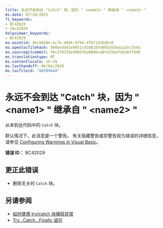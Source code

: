 ```yaml
---
title: 永远不会到达 "Catch" 块，因为 " <name1> " 继承自 " <name2> "
ms.date: 07/20/2015
f1_keywords:
- BC42029
- vbc42029
helpviewer_keywords:
- BC42029
ms.assetid: 4bc84a84-ec7e-49db-8794-4fb71d36d5c0
ms.openlocfilehash: 560beddd1e9051c43d610fe893a55baa2a5c559a
ms.sourcegitcommit: f8c270376ed905f6a8896ce0fe25b4f4b38ff498
ms.translationtype: MT
ms.contentlocale: zh-CN
ms.lasthandoff: 06/04/2020
ms.locfileid: "84395644"
---
```

# <a name="catch-block-never-reached-because-name1-inherits-from-name2"></a>永远不会到达 "Catch" 块，因为 " \<name1> " 继承自 " \<name2> "
从未到达代码中的 `Catch` 块。  
  
 默认情况下，此消息是一个警告。 有关隐藏警告或将警告视为错误的详细信息，请参见 [Configuring Warnings in Visual Basic](/visualstudio/ide/configuring-warnings-in-visual-basic)。  
  
 **错误 ID：** BC42029  
  
## <a name="to-correct-this-error"></a>更正此错误  
  
- 删除无关的 `Catch` 块。  
  
## <a name="see-also"></a>另请参阅

- [如何使用 try/catch 块捕获异常](../../standard/exceptions/how-to-use-the-try-catch-block-to-catch-exceptions.md)
- [Try...Catch...Finally 语句](../language-reference/statements/try-catch-finally-statement.md)
